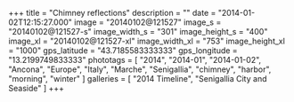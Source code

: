 +++
title = "Chimney reflections"
description = ""
date = "2014-01-02T12:15:27.000"
image = "20140102@121527"
image_s = "20140102@121527-s"
image_width_s = "301"
image_height_s = "400"
image_xl = "20140102@121527-xl"
image_width_xl = "753"
image_height_xl = "1000"
gps_latitude = "43.7185583333333"
gps_longitude = "13.2199749833333"
phototags = [ "2014", "2014-01", "2014-01-02", "Ancona", "Europe", "Italy", "Marche", "Senigallia", "chimney", "harbor", "morning", "winter" ]
galleries = [ "2014 Timeline", "Senigallia City and Seaside" ]
+++
